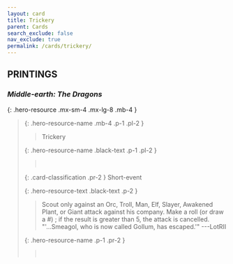 ```yaml
---
layout: card
title: Trickery
parent: Cards
search_exclude: false
nav_exclude: true
permalink: /cards/trickery/
---
```


## PRINTINGS


### _Middle-earth: The Dragons_

{: .hero-resource .mx-sm-4 .mx-lg-8 .mb-4 }
> {: .hero-resource-name .mb-4 .p-1 .pl-2 }
> > <div class="card-mp"></div>
> > <div class="card-name">Trickery</div>
>
> {: .hero-resource-name .black-text .p-1 .pl-2 }
> > &nbsp;
>
> {: .card-classification .pr-2 }
> Short-event
>
> {: .hero-resource-text .black-text .p-2 }
> > Scout only against an Orc, Troll, Man, Elf, Slayer, Awakened Plant, or Giant attack against his company. Make a roll (or draw a #) ; if the result is greater than 5, the attack is cancelled.   "'...Smeagol, who is now called Gollum, has escaped.'"  ---LotRII 
> 
> {: .hero-resource-name .p-1 .pr-2 }
> > <div class="card-shield"></div>
> > <div class="card-corruption">&nbsp;</div>
